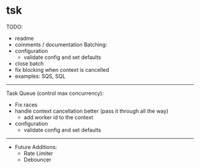 # tsk

TODO:
 - readme
 - comments / documentation
 Batching:
 - configuration
     - validate config and set defaults
 - close batch
 - fix blocking when context is cancelled
 - examples: SQS, SQL
 ---------
 Task Queue (control max concurrency):
 - Fix races
 - handle context cancellation better (pass it through all the way)
   - add worker id to the context
 - configuration
     - validate config and set defaults
 ----------
- Future Additions:
  - Rate Limiter
  - Debouncer

